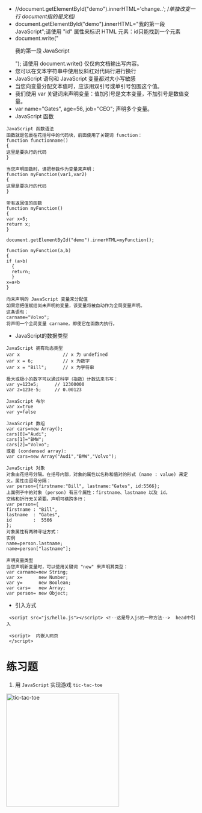 
-  //document.getElementById("demo").innerHTML='change..'; /*单独改变一行  document指的是文档*/
- document.getElementById("demo").innerHTML="我的第一段 JavaScript";请使用 "id" 属性来标识 HTML 元素：id只能找到一个元素
- document.write("<p>我的第一段 JavaScript</p>");  请使用 document.write() 仅仅向文档输出写内容。
- 您可以在文本字符串中使用反斜杠对代码行进行换行
- JavaScript 语句和 JavaScript 变量都对大小写敏感
- 当您向变量分配文本值时，应该用双引号或单引号包围这个值。
- 我们使用 var 关键词来声明变量：值加引号是文本变量，不加引号是数值变量。
- var name="Gates", age=56, job="CEO"; 声明多个变量。
- JavaScript 函数

```
JavaScript 函数语法
函数就是包裹在花括号中的代码块，前面使用了关键词 function：
function functionname()
{
这里是要执行的代码
}

当您声明函数时，请把参数作为变量来声明：
function myFunction(var1,var2)
{
这里是要执行的代码
}

带有返回值的函数
function myFunction()
{
var x=5;
return x;
}

document.getElementById("demo").innerHTML=myFunction();

function myFunction(a,b)
{
if (a>b)
  {
  return;
  }
x=a+b
}

向未声明的 JavaScript 变量来分配值
如果您把值赋给尚未声明的变量，该变量将被自动作为全局变量声明。
这条语句：
carname="Volvo";
将声明一个全局变量 carname，即使它在函数内执行。
```
- JavaScript的数据类型

```
JavaScript 拥有动态类型
var x                // x 为 undefined
var x = 6;           // x 为数字
var x = "Bill";      // x 为字符串

极大或极小的数字可以通过科学（指数）计数法来书写：
var y=123e5;      // 12300000
var z=123e-5;     // 0.00123

JavaScript 布尔
var x=true
var y=false

JavaScript 数组
var cars=new Array();
cars[0]="Audi";
cars[1]="BMW";
cars[2]="Volvo";
或者 (condensed array):
var cars=new Array("Audi","BMW","Volvo");

JavaScript 对象
对象由花括号分隔。在括号内部，对象的属性以名称和值对的形式 (name : value) 来定义。属性由逗号分隔：
var person={firstname:"Bill", lastname:"Gates", id:5566};
上面例子中的对象 (person) 有三个属性：firstname、lastname 以及 id。
空格和折行无关紧要。声明可横跨多行：
var person={
firstname : "Bill",
lastname  : "Gates",
id        :  5566
};
对象属性有两种寻址方式：
实例
name=person.lastname;
name=person["lastname"];

声明变量类型
当您声明新变量时，可以使用关键词 "new" 来声明其类型：
var carname=new String;
var x=      new Number;
var y=      new Boolean;
var cars=   new Array;
var person= new Object;
```
- 引入方式

```
 <script src="js/hello.js"></script> <!--这是导入js的一种方法-->  head中引入
 
 <script>  内嵌入网页
 </script> 
```
# 练习题

1. 用 `JavaScript` 实现游戏 `tic-tac-toe`

  <img title="tic-tac-toe" src=".../image/javascript/tic_tac_toe.png" width="300"/>